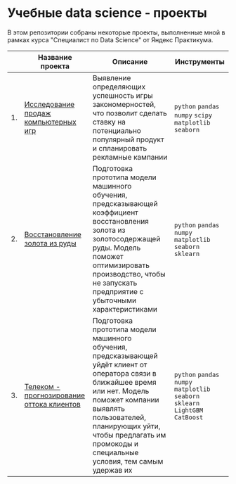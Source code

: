 # Учебные data science - проекты 

В этом репозитории собраны некоторые проекты, выполненные мной в рамках курса "Специалист по Data Science" от Яндекс Практикума.

|      | Название проекта                | Описание                                                     | Инструменты                                                         |
| ---- | ------------------------------------------------------------ | ------------------------------------------------------------ | ------------------------------------------------------------ |
| 1.   | [Исследование продаж компьютерных игр](https://github.com/apashina/data-science-yandex-praktikum/tree/main/Exploring_video_game_market) | Выявление определяющих успешность игры закономерностей, что позволит сделать ставку на потенциально популярный продукт и спланировать рекламные кампании | `python` `pandas` `numpy` `scipy` `matplotlib` `seaborn`       |
| 2.   | [Восстановление золота из руды](https://github.com/apashina/data-science-yandex-praktikum/tree/main/Recovery_of_gold_from_ore) | Подготовка прототипа модели машинного обучения, предсказывающей коэффициент восстановления золота из золотосодержащей руды. Модель поможет оптимизировать производство, чтобы не запускать предприятие с убыточными характеристиками  | `python` `pandas` `numpy` `matplotlib` `seaborn` `sklearn` |
| 3.   | [Телеком - прогнозирование оттока клиентов](https://github.com/apashina/data-science-yandex-praktikum/tree/main/Telecom_forecasting_customer_churn) | Подготовка прототипа модели машинного обучения, предсказывающей уйдёт клиент от оператора связи в ближайшее время или нет. Модель поможет компании выявлять пользователей, планирующих уйти, чтобы предлагать им промокоды и специальные условия, тем самым удержав их            | `python` `pandas` `numpy` `matplotlib` `seaborn` `sklearn` `LightGBM` `CatBoost` |
